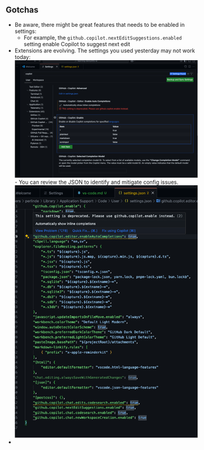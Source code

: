 ## Gotchas

- Be aware, there might be great features that needs to be enabled in settings:
  - For example, the `github.copilot.nextEditSuggestions.enabled` setting enable Copilot to suggest next edit
- Extensions are evolving. The settings you used yesterday may not work today:
  ![deprecated-settings](image.png) - You can review the JSON to identify and mitigate config issues.
  ![settings-as-json](image-1.png)
-
